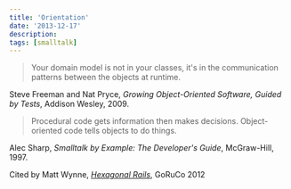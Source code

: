 ```yaml
---
title: 'Orientation'
date: '2013-12-17'
description:
tags: [smalltalk]
---
```


> Your domain model is not in your classes, it's in the communication patterns between the objects at runtime.

Steve Freeman and Nat Pryce, _Growing Object-Oriented Software, Guided by Tests_, Addison Wesley, 2009.

> Procedural code gets information then makes decisions.  Object-oriented code tells objects to do things.

Alec Sharp, _Smalltalk by Example: The Developer's Guide_, McGraw-Hill, 1997.

Cited by Matt Wynne, [_Hexagonal Rails_](https://www.youtube.com/watch?v=CGN4RFkhH2M), GoRuCo 2012

